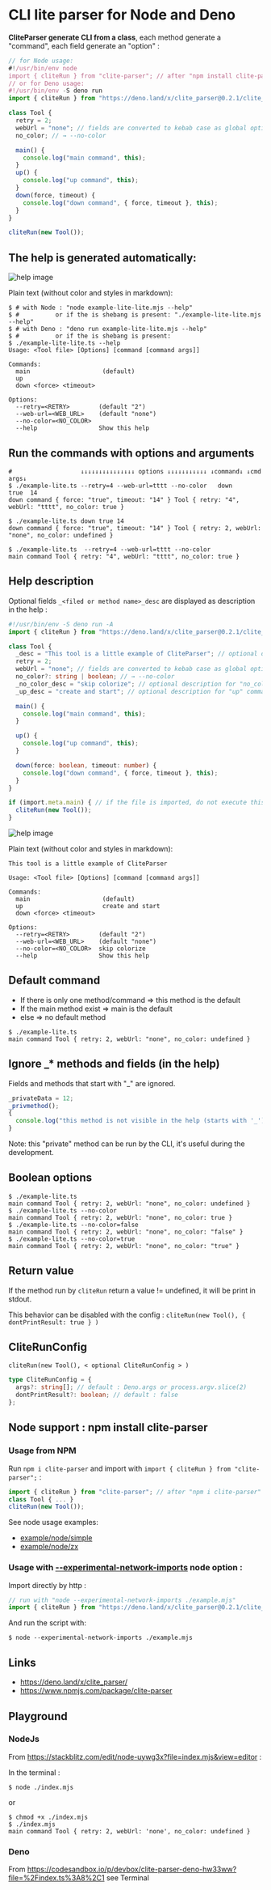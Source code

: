 # CLI lite parser for Node and Deno

**CliteParser generate CLI from a class**, each method generate a "command",
each field generate an "option" :

```typescript
// for Node usage:
#!/usr/bin/env node
import { cliteRun } from "clite-parser"; // after "npm install clite-parser"
// or for Deno usage:
#!/usr/bin/env -S deno run
import { cliteRun } from "https://deno.land/x/clite_parser@0.2.1/clite_parser.ts";

class Tool {
  retry = 2;
  webUrl = "none"; // fields are converted to kebab case as global options
  no_color; // → --no-color

  main() {
    console.log("main command", this);
  }
  up() {
    console.log("up command", this);
  }
  down(force, timeout) {
    console.log("down command", { force, timeout }, this);
  }
}

cliteRun(new Tool());
```

## The help is generated automatically:

![help image](./help-lite-lite.png)

Plain text (without color and styles in markdown):

```
$ # with Node : "node example-lite-lite.mjs --help"
$ #          or if the is shebang is present: "./example-lite-lite.mjs --help"
$ # with Deno : "deno run example-lite-lite.mjs --help"
$ #          or if the is shebang is present:
$ ./example-lite-lite.ts --help
Usage: <Tool file> [Options] [command [command args]]

Commands:
  main                    (default)
  up
  down <force> <timeout>

Options:
  --retry=<RETRY>        (default "2")
  --web-url=<WEB_URL>    (default "none")
  --no-color=<NO_COLOR>
  --help                 Show this help
```

## Run the commands with options and arguments

```shell
#                   ↓↓↓↓↓↓↓↓↓↓↓↓↓↓↓ options ↓↓↓↓↓↓↓↓↓↓↓ ↓command↓ ↓cmd args↓
$ ./example-lite.ts --retry=4 --web-url=tttt --no-color   down     true  14
down command { force: "true", timeout: "14" } Tool { retry: "4", webUrl: "tttt", no_color: true }

$ ./example-lite.ts down true 14
down command { force: "true", timeout: "14" } Tool { retry: 2, webUrl: "none", no_color: undefined }

$ ./example-lite.ts  --retry=4 --web-url=tttt --no-color
main command Tool { retry: "4", webUrl: "tttt", no_color: true }
```

## Help description

Optional fields `_<filed or method name>_desc` are displayed as description in
the help :

```typescript
#!/usr/bin/env -S deno run -A
import { cliteRun } from "https://deno.land/x/clite_parser@0.2.1/clite_parser.ts";

class Tool {
  _desc = "This tool is a little example of CliteParser"; // optional description
  retry = 2;
  webUrl = "none"; // fields are converted to kebab case as global options
  no_color?: string | boolean; // → --no-color
  _no_color_desc = "skip colorize"; // optional description for "no_color" field
  _up_desc = "create and start"; // optional description for "up" command

  main() {
    console.log("main command", this);
  }

  up() {
    console.log("up command", this);
  }

  down(force: boolean, timeout: number) {
    console.log("down command", { force, timeout }, this);
  }
}

if (import.meta.main) { // if the file is imported, do not execute this block
  cliteRun(new Tool());
}
```

![help image](./help-lite.png)

Plain text (without color and styles in markdown):

```
This tool is a little example of CliteParser

Usage: <Tool file> [Options] [command [command args]]

Commands:
  main                    (default)
  up                      create and start
  down <force> <timeout>

Options:
  --retry=<RETRY>        (default "2")
  --web-url=<WEB_URL>    (default "none")
  --no-color=<NO_COLOR>  skip colorize
  --help                 Show this help
```

## Default command

- If there is only one method/command => this method is the default
- If the main method exist => main is the default
- else => no default method

```shell
$ ./example-lite.ts
main command Tool { retry: 2, webUrl: "none", no_color: undefined }
```

## Ignore _* methods and fields (in the help)

Fields and methods that start with "_" are ignored.

```typescript
_privateData = 12;
_privmethod();
{
  console.log("this method is not visible in the help (starts with '_')");
}
```

Note: this "private" method can be run by the CLI, it's useful during the
development.

## Boolean options

```shell
$ ./example-lite.ts
main command Tool { retry: 2, webUrl: "none", no_color: undefined }
$ ./example-lite.ts --no-color
main command Tool { retry: 2, webUrl: "none", no_color: true }
$ ./example-lite.ts --no-color=false
main command Tool { retry: 2, webUrl: "none", no_color: "false" }
$ ./example-lite.ts --no-color=true
main command Tool { retry: 2, webUrl: "none", no_color: "true" }
```

## Return value

If the method run by `cliteRun` return a value != undefined, it will be print in
stdout.

This behavior can be disabled with the config :
`cliteRun(new Tool(), { dontPrintResult: true } )`

## CliteRunConfig

`cliteRun(new Tool(), < optional CliteRunConfig > )`

```typescript
type CliteRunConfig = {
  args?: string[]; // default : Deno.args or process.argv.slice(2)
  dontPrintResult?: boolean; // default : false
};
```

## Node support : npm install clite-parser

### Usage from NPM

Run `npm i clite-parser` and import with
`import { cliteRun } from "clite-parser";` :

```javascript
import { cliteRun } from "clite-parser"; // after "npm i clite-parser"
class Tool { ... }
cliteRun(new Tool());
```

See node usage examples:

- [example/node/simple](example/node/simple)
- [example/node/zx](example/node/zx)

### Usage with [--experimental-network-imports](https://nodejs.org/api/esm.html#https-and-http-imports) node option :

Import directly by http :

```javascript
// run with "node --experimental-network-imports ./example.mjs"
import { cliteRun } from "https://deno.land/x/clite_parser@0.2.1/clite_parser.mjs";
```

And run the script with:

```shell
$ node --experimental-network-imports ./example.mjs
```

## Links

- https://deno.land/x/clite_parser/
- https://www.npmjs.com/package/clite-parser

## Playground

### NodeJs

From https://stackblitz.com/edit/node-uywg3x?file=index.mjs&view=editor :

In the terminal :

```shell
$ node ./index.mjs
```

or

```shell
$ chmod +x ./index.mjs
$ ./index.mjs
main command Tool { retry: 2, webUrl: 'none', no_color: undefined }
```

### Deno

From
https://codesandbox.io/p/devbox/clite-parser-deno-hw33ww?file=%2Findex.ts%3A8%2C1
see Terminal
